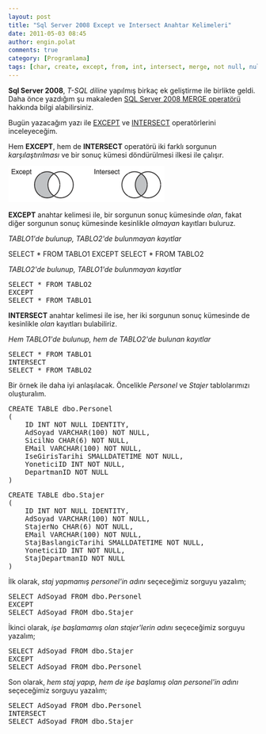 ```yaml
---
layout: post
title: "Sql Server 2008 Except ve Intersect Anahtar Kelimeleri"
date: 2011-05-03 08:45
author: engin.polat
comments: true
category: [Programlama]
tags: [char, create, except, from, int, intersect, merge, not null, null, select, smalldatetime, SQL, sql server, t-sql, table, varchar]
---
```

**Sql Server 2008**, *T-SQL diline* yapılmış birkaç ek geliştirme ile birlikte geldi. Daha önce yazdığım şu makaleden [SQL Server 2008 MERGE operatörü](http://www.enginpolat.com/sql-server-2008-merge-operatoru/) hakkında bilgi alabilirsiniz.

Bugün yazacağım yazı ile [EXCEPT](http://msdn.microsoft.com/en-us/library/ms188055.aspx) ve [INTERSECT](http://msdn.microsoft.com/en-us/library/ms188055.aspx) operatörlerini inceleyeceğim.

Hem **EXCEPT**, hem de **INTERSECT** operatörü iki farklı sorgunun *karşılaştırılması* ve bir sonuç kümesi döndürülmesi ilkesi ile çalışır.

![t-sql intersect ve except](/assets/uploads/2011/05/intersect_except.png "t-sql intersect ve except")

**EXCEPT** anahtar kelimesi ile, bir sorgunun sonuç kümesinde *olan*, fakat diğer sorgunun sonuç kümesinde kesinlikle *olmayan* kayıtları buluruz.

*TABLO1'de bulunup, TABLO2'de bulunmayan kayıtlar*


SELECT * FROM TABLO1
EXCEPT
SELECT * FROM TABLO2</pre>

*TABLO2'de bulunup, TABLO1'de bulunmayan kayıtlar*
<pre class="brush:sql">SELECT * FROM TABLO2
EXCEPT
SELECT * FROM TABLO1</pre>

**INTERSECT** anahtar kelimesi ile ise, her iki sorgunun sonuç kümesinde de kesinlikle *olan* kayıtları bulabiliriz.

*Hem TABLO1'de bulunup, hem de TABLO2'de bulunan kayıtlar*
<pre class="brush:sql">SELECT * FROM TABLO1
INTERSECT
SELECT * FROM TABLO2</pre>

Bir örnek ile daha iyi anlaşılacak. Öncelikle *Personel* ve *Stajer* tablolarımızı oluşturalım.

<pre class="brush:sql">CREATE TABLE dbo.Personel
(
    ID INT NOT NULL IDENTITY,
    AdSoyad VARCHAR(100) NOT NULL,
    SicilNo CHAR(6) NOT NULL,
    EMail VARCHAR(100) NOT NULL,
    IseGirisTarihi SMALLDATETIME NOT NULL,
    YoneticiID INT NOT NULL,
    DepartmanID NOT NULL
)</pre>

<pre class="brush:sql">CREATE TABLE dbo.Stajer
(
    ID INT NOT NULL IDENTITY,
    AdSoyad VARCHAR(100) NOT NULL,
    StajerNo CHAR(6) NOT NULL,
    EMail VARCHAR(100) NOT NULL,
    StajBaslangicTarihi SMALLDATETIME NOT NULL,
    YoneticiID INT NOT NULL,
    StajDepartmanID NOT NULL
)</pre>

İlk olarak, *staj yapmamış personel'in adını* seçeceğimiz sorguyu yazalım;

<pre class="brush:sql">SELECT AdSoyad FROM dbo.Personel
EXCEPT
SELECT AdSoyad FROM dbo.Stajer</pre>

İkinci olarak, *işe başlamamış olan stajer'lerin adını* seçeceğimiz sorguyu yazalım;

<pre class="brush:sql">SELECT AdSoyad FROM dbo.Stajer
EXCEPT
SELECT AdSoyad FROM dbo.Personel</pre>

Son olarak, *hem staj yapıp, hem de işe başlamış olan personel'in adını* seçeceğimiz sorguyu yazalım;

<pre class="brush:sql">SELECT AdSoyad FROM dbo.Personel
INTERSECT
SELECT AdSoyad FROM dbo.Stajer


